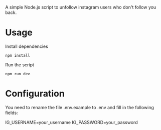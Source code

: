 A simple Node.js script to unfollow instagram users who don't follow you back.

# Usage

Install dependencies

```npm install```

Run the script

```npm run dev```

# Configuration

You need to rename the file .env.example to .env and fill in the following fields:

IG_USERNAME=your_username
IG_PASSWORD=your_password
